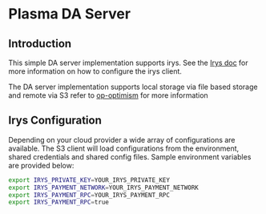 # Plasma DA Server

## Introduction

This simple DA server implementation supports irys.
See the [Irys doc](https://docs.irys.xyz/overview/about) for more information on how to configure the irys client.

The DA server implementation supports local storage via file based storage and remote via S3 refer to [op-optimism](https://github.com/ethereum-optimism/optimism/blob/develop/op-plasma/cmd/daserver/README.md) for more information

## Irys Configuration

Depending on your cloud provider a wide array of configurations are available. The S3 client will
load configurations from the environment, shared credentials and shared config files.
Sample environment variables are provided below:

```bash
export IRYS_PRIVATE_KEY=YOUR_IRYS_PRIVATE_KEY
export IRYS_PAYMENT_NETWORK=YOUR_IRYS_PAYMENT_NETWORK
export IRYS_PAYMENT_RPC=YOUR_IRYS_PAYMENT_RPC
export IRYS_PAYMENT_RPC=true
```

